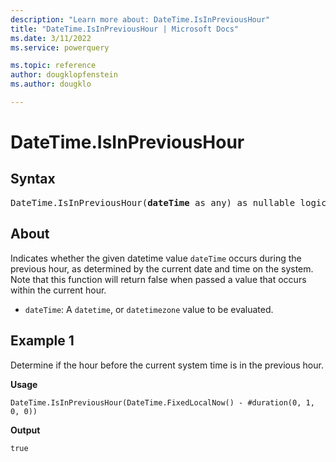 ```yaml
---
description: "Learn more about: DateTime.IsInPreviousHour"
title: "DateTime.IsInPreviousHour | Microsoft Docs"
ms.date: 3/11/2022
ms.service: powerquery

ms.topic: reference
author: dougklopfenstein
ms.author: dougklo

---
```

# DateTime.IsInPreviousHour

## Syntax

<pre>
DateTime.IsInPreviousHour(<b>dateTime</b> as any) as nullable logical
</pre>

## About

Indicates whether the given datetime value `dateTime` occurs during the previous hour, as determined by the current date and time on the system. Note that this function will return false when passed a value that occurs within the current hour.

* `dateTime`: A `datetime`, or `datetimezone` value to be evaluated.

## Example 1

Determine if the hour before the current system time is in the previous hour.

**Usage**

```powerquery-m
DateTime.IsInPreviousHour(DateTime.FixedLocalNow() - #duration(0, 1, 0, 0))
```

**Output**

`true`
